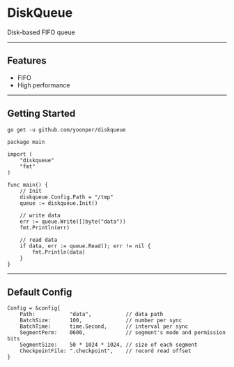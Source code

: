 # DiskQueue

Disk-based FIFO queue

---

## Features

- FIFO
- High performance

---

## Getting Started

```
go get -u github.com/yoonper/diskqueue
```

```
package main

import (
	"diskqueue"
	"fmt"
)

func main() {
	// Init
	diskqueue.Config.Path = "/tmp"
	queue := diskqueue.Init()

	// write data
	err := queue.Write([]byte("data"))
	fmt.Println(err)

	// read data
	if data, err := queue.Read(); err != nil {
		fmt.Println(data)
	}
}
```

---

## Default Config

```
Config = &config{
	Path:           "data",           // data path
	BatchSize:      100,              // number per sync
	BatchTime:      time.Second,      // interval per sync
	SegmentPerm:    0600,             // segment's mode and permission bits
	SegmentSize:    50 * 1024 * 1024, // size of each segment
	CheckpointFile: ".checkpoint",    // record read offset
}
```

